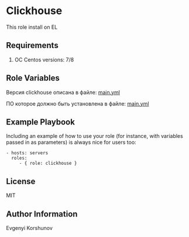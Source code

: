 Clickhouse
=========
This role install  on EL

Requirements
------------

1. ОС Centos versions: 7/8

Role Variables
--------------

Версия clickhouse описана в файле: [main.yml](defaults%2Fmain.yml)

ПО которое должно быть установлена в файле: [main.yml](vars%2Fmain.yml)



Example Playbook
----------------

Including an example of how to use your role (for instance, with variables passed in as parameters) is always nice for users too:

    - hosts: servers
      roles:
         - { role: clickhouse }

License
-------

MIT

Author Information
------------------

Evgenyi Korshunov